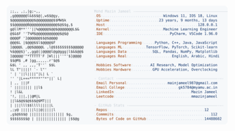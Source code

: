 <picture>
  <source srcset="https://raw.githubusercontent.com/mmazinjameel/mmazinjameel/main/dark_mode.svg?v=1755511960" media="(prefers-color-scheme: dark)">
  <img src="https://raw.githubusercontent.com/mmazinjameel/mmazinjameel/main/light_mode.svg?v=1755511960">
</picture>
